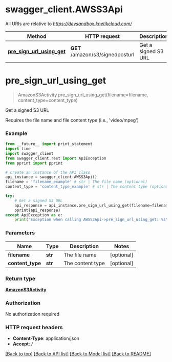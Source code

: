 # swagger_client.AWSS3Api

All URIs are relative to *https://devsandbox.knetikcloud.com/*

Method | HTTP request | Description
------------- | ------------- | -------------
[**pre_sign_url_using_get**](AWSS3Api.md#pre_sign_url_using_get) | **GET** /amazon/s3/signedposturl | Get a signed S3 URL


# **pre_sign_url_using_get**
> AmazonS3Activity pre_sign_url_using_get(filename=filename, content_type=content_type)

Get a signed S3 URL

Requires the file name and file content type (i.e., 'video/mpeg')

### Example 
```python
from __future__ import print_statement
import time
import swagger_client
from swagger_client.rest import ApiException
from pprint import pprint

# create an instance of the API class
api_instance = swagger_client.AWSS3Api()
filename = 'filename_example' # str | The file name (optional)
content_type = 'content_type_example' # str | The content type (optional)

try: 
    # Get a signed S3 URL
    api_response = api_instance.pre_sign_url_using_get(filename=filename, content_type=content_type)
    pprint(api_response)
except ApiException as e:
    print("Exception when calling AWSS3Api->pre_sign_url_using_get: %s\n" % e)
```

### Parameters

Name | Type | Description  | Notes
------------- | ------------- | ------------- | -------------
 **filename** | **str**| The file name | [optional] 
 **content_type** | **str**| The content type | [optional] 

### Return type

[**AmazonS3Activity**](AmazonS3Activity.md)

### Authorization

No authorization required

### HTTP request headers

 - **Content-Type**: application/json
 - **Accept**: */*

[[Back to top]](#) [[Back to API list]](../README.md#documentation-for-api-endpoints) [[Back to Model list]](../README.md#documentation-for-models) [[Back to README]](../README.md)

